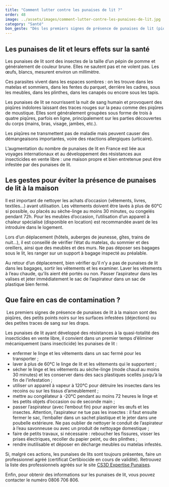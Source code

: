 ```yaml
---
title: "Comment lutter contre les punaises de lit ?"
order: 48
image: ../assets/images/comment-lutter-contre-les-punaises-de-lit.jpg
category: "Santé"
bon_geste: "Dès les premiers signes de présence de punaises de lit (piqûres, petites taches noires ou traces de sang), procéder à une élimination mécanique de ces nuisibles."
---
```


## Les punaises de lit et leurs effets sur la santé

Les punaises de lit sont des insectes de la taille d’un pépin de pomme et généralement de couleur brune. Elles ne sautent pas et ne volent pas. Les œufs, blancs, mesurent environ un millimètre. 

Ces parasites vivent dans les espaces sombres : on les trouve dans les matelas et sommiers, dans les fentes du parquet, derrière les cadres, sous les meubles, dans les plinthes, dans les canapés ou encore sous les tapis. 

Les punaises de lit se nourrissent la nuit de sang humain et provoquent des piqûres indolores laissant des traces rouges sur la peau comme des piqûres de moustique. Elles sont généralement groupées sous forme de trois à quatre piqûres, parfois en ligne, principalement sur les parties découvertes du corps (mains, bras, visage, jambes, etc.).

Les piqûres ne transmettent pas de maladie mais peuvent causer des démangeaisons importantes, voire des réactions allergiques (urticaire).
 
L’augmentation du nombre de punaises de lit en France est liée aux voyages internationaux et au développement des résistances aux insecticides en vente libre : une maison propre et bien entretenue peut être infestée par des punaises de lit.

## Les gestes pour éviter la présence de punaises de lit à la maison

Il est important de nettoyer les achats d’occasion (vêtements, livres, textiles…) avant utilisation. Les vêtements doivent être lavés à plus de 60°C si possible, ou placés au sèche-linge au moins 30 minutes, ou congelés pendant 72h. Pour les meubles d’occasion, l’utilisation d’un appareil à chaleur spécialisé (disponible en location) est recommandée avant de les introduire dans le logement. 

Lors d’un déplacement (hôtels, auberges de jeunesse, gîtes, trains de nuit…), il est conseillé de vérifier l’état du matelas, du sommier et des oreillers, ainsi que des meubles et des murs. Ne pas déposer ses bagages sous le lit, les ranger sur un support à bagage inspecté au préalable. 

Au retour d’un déplacement, bien vérifier qu’il n’y a pas de punaises de lit dans les bagages, sortir les vêtements et les examiner. Laver les vêtements à l’eau chaude, qu’ils aient été portés ou non. Passer l’aspirateur dans les valises et jeter immédiatement le sac de l’aspirateur dans un sac de plastique bien fermé.

## Que faire en cas de contamination ?  
­
Les premiers signes de présence de punaises de lit à la maison sont des piqûres, des petits points noirs sur les surfaces infestées (déjections) ou des petites traces de sang sur les draps. 

Les punaises de lit ayant développé des résistances à la quasi-totalité des insecticides en vente libre, il convient dans un premier temps d’éliminer mécaniquement (sans insecticide) les punaises de lit :
- enfermer le linge et les vêtements dans un sac fermé pour les transporter ;
- laver à plus de 60°C le linge de lit et les vêtements qui le supportent ;
- sécher le linge et les vêtements au sèche-linge (mode chaud au moins 30 minutes) et les conserver dans des sacs plastiques scellés jusqu’à la fin de l’infestation ;
- utiliser un appareil à vapeur à 120°C pour détruire les insectes dans les recoins ou sur les tissus d’ameublement ;
- mettre au congélateur à -20°C pendant au moins 72 heures le linge et les petits objets d’occasion ou de seconde main ;
- passer l’aspirateur (avec l’embout fin) pour aspirer les œufs et les insectes. Attention, l’aspirateur ne tue pas les insectes : il faut ensuite fermer le sac, l’emballer dans un sachet plastique et le jeter dans une poubelle extérieure. Ne pas oublier de nettoyer le conduit de l’aspirateur à l’eau savonneuse ou avec un produit de nettoyage domestique ;
- faire de petits travaux, si nécessaire : reboucher les fissures,  visser les prises électriques, recoller du papier peint, ou des plinthes ;
- rendre inutilisable et déposer en décharge meubles ou matelas infestés.
 
Si, malgré ces actions, les punaises de lits sont toujours présentes, faire un professionnel agréé (certificat Certibiocide en cours de validité). Retrouvez la liste des professionnels agréés sur le site [CS3D Expertise Punaises](https://cs3d-expertise-punaises.fr/).

Enfin, pour obtenir des informations sur les punaises de lit, vous pouvez contacter le numéro 0806 706 806.
